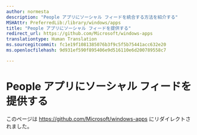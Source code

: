 ```yaml
---
author: normesta
description: "People アプリにソーシャル フィードを統合する方法を紹介する"
MSHAttr: PreferredLib:/library/windows/apps
title: "People アプリにソーシャル フィードを提供する"
redirect_url: https://github.com/Microsoft/windows-apps
translationtype: Human Translation
ms.sourcegitcommit: fc1e19f1081385076b3f9c5f5b75441acc632e20
ms.openlocfilehash: 9d931ef590f895406e9d516110e6d200789558c7

---
```


# People アプリにソーシャル フィードを提供する

このページは https://github.com/Microsoft/windows-apps にリダイレクトされました。



<!--HONumber=Nov16_HO1-->


